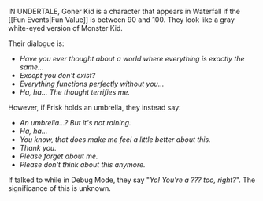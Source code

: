 IN UNDERTALE, Goner Kid is a character that appears in Waterfall if the [[Fun Events|Fun Value]] is between 90  and 100. They look like a gray white-eyed version of Monster Kid.

Their dialogue is:
- _Have you ever thought about a world where everything is exactly the same..._
- _Except you don't exist?_
- _Everything functions perfectly without you..._
- _Ha, ha... The thought terrifies me._

However, if Frisk holds an umbrella, they instead say:
- _An umbrella...? But it's not raining._
- _Ha, ha..._
- _You know, that does make me feel a little better about this._
- _Thank you._
- _Please forget about me._
- _Please don't think about this anymore._

If talked to while in Debug Mode, they say "_Yo! You're a ??? too, right?_". The significance of this is unknown.

